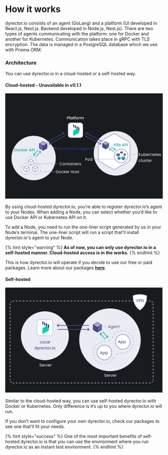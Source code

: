 # How it works

dyrector.io consists of an agent (GoLang) and a platform (UI developed in React.js, Next.js. Backend developed in Node.js, Nest.js). There are two types of agents communicating with the platform: one for Docker and another for Kubernetes. Communication takes place in gRPC with TLS encryption. The data is managed in a PostgreSQL database which we use with Prisma ORM.

### Architecture

You can use dyrector.io in a cloud-hosted or a self-hosted way.

#### Cloud-hosted – Unavailable in v0.1.1

![](../.gitbook/assets/dyrector-io-cloud-hosted-architecture-dark.png)

By using cloud-hosted dyrector.io, you’re able to register dyrector.io’s agent to your Nodes. When adding a Node, you can select whether you’d like to use Docker API or Kubernetes API on it.

To add a Node, you need to run the one-liner script generated by us in your Node’s terminal. The one-liner script will run a script that'll install dyrector.io's agent to your Node.

{% hint style="warning" %}
**As of now, you can only use dyrector.io in a self-hosted manner. Cloud-hosted access is in the works.**
{% endhint %}

This is how dyrector.io will operate if you decide to use our free or paid packages. Learn more about our packages [**here**](../learn-more/pricing.md).

#### Self-hosted

![](../.gitbook/assets/dyrector-io-self-hosted-architecture-dark.png)

Similar to the cloud-hosted way, you can use self-hosted dyrector.io with Docker or Kubernetes. Only difference is it’s up to you where dyrector.io will run.

If you don’t want to configure your own dyrector.io, check our packages to see one that’ll fit your needs.

{% hint style="success" %}
One of the most important benefits of self-hosted dyrector.io is that you can use the environment where you run dyrector.io as an instant test environment.
{% endhint %}

